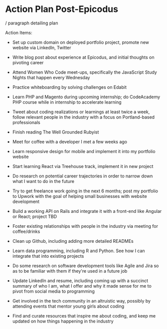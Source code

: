 # Action Plan Post-Epicodus

/ paragraph detailing plan

Action Items:

* Set up custom domain on deployed portfolio project, promote new website via LinkedIn, Twitter

* Write blog post about experience at Epicodus, and initial thoughts on pivoting career

* Attend Women Who Code meet-ups, specifically the JavaScript Study Nights that happen every Wednesday

* Practice whiteboarding by solving challenges on Edabit

* Learn PHP and Magento during upcoming internship; do CodeAcademy PHP course while in internship to accelerate learning

* Tweet about coding realizations or learnings at least twice a week, follow relevant people in the industry with a focus on Portland-based professionals

* Finish reading The Well Grounded Rubyist

* Meet for coffee with a developer I met a few weeks ago  

* Learn responsive design for mobile and implement it into my portfolio website

* Start learning React via Treehouse track, implement it in new project

* Do research on potential career trajectories in order to narrow down what I want to do in the future

* Try to get freelance work going in the next 6 months; post my portfolio to Upwork with the goal of helping small businesses with website development

* Build a working API on Rails and integrate it with a front-end like Angular or React; project TBD

* Foster existing relationships with people in the industry via meeting for coffee/drinks

* Clean up Github, including adding more detailed READMEs

* Learn data programming, including R and Python. See how I can integrate that into existing projects

* Do some research on software development tools like Agile and Jira so as to be familiar with them if they're used in a future job

* Update LinkedIn and resume, including coming up with a succinct summary of who I am, what I offer and why it made sense for me to pivot from social media to programming

* Get involved in the tech community in an altruistic way, possibly by attending events that mentor young girls about coding

* Find and curate resources that inspire me about coding, and keep me updated on how things happening in the industry
